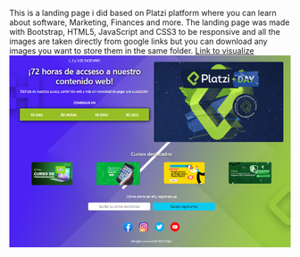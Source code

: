 This is a landing page i did based on Platzi platform where you can learn about software, Marketing, Finances and more.
The landing page was made with Bootstrap, HTML5, JavaScript and CSS3 to be responsive and all the images are taken directly from
google links but you can download any images you want to store them in the same folder.
<a href="https://tranquil-kleicha-7efa2d.netlify.app/">Link to visualize</a>
<img src="LandingPage.PNG">
